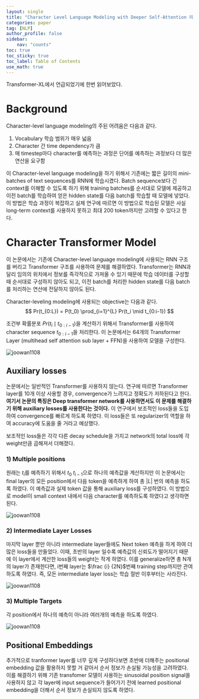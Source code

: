 ```yaml
---
layout: single
title: "Character Level Language Modeling with Deeper Self-Attention 리뷰"
categories: paper
tag: [NLP]
author_profile: false
sidebar:
    nav: "counts"
toc: true
toc_sticky: true
toc_label: Table of Contents
use_math: true
---
```

 
Transformer-XL에서 언급되었기에 한번 읽어보았다.
 
 # Background
Character-level language modeling의 주된 어려움은 다음과 같다.
1. Vocabulary 학습 범위가 매우 넓음
2. Character 간 time dependency가 큼
3. 매 timestep마다 character를 예측하는 과정은 단어를 예측하는 과정보다 더 많은 연산을 요구함

이 Character-level language modeling을 하기 위해서 기존에는 짧은 길이의 mini-batches of text sequences를 RNN에 학습시켰다. Batch sequence보다 긴 context를 이해할 수 있도록 하기 위해 training batches를 순서대로 모델에 제공하고 이전 batch를 학습하여 얻은 hidden state를 다음 batch를 학습할 때 모델에 넣었다. 이 방법은 학습 과정이 복잡하고 실제 연구에 따르면 이 방법으로 학습된 모델은 사실 long-term context를 사용하지 못하고 최대 200 token까지만 고려할 수 있다고 한다. 

# Character Transformer Model

이 논문에서는 기존에 Character-level language modeling에 사용되는 RNN 구조를 버리고 Transformer 구조를 사용하여 문제를 해결하였다. Transformer는 RNN과 달리 임의의 위치에서 정보를 즉각적으로 가져올 수 있기 때문에 학습 데이터를 구성할 때 순서대로 구성하지 않아도 되고, 이전 batch를 처리한 hidden state를 다음 batch를 처리하는 연산에 전달하지 않아도 된다. 

Character-leveling modeling에 사용되는 objective는 다음과 같다.
$$
Pr(t_{0:L}) = P(t_0) \prod_{i=1}^{L} Pr(t_i \mid t_{0:i-1})
$$

조건부 확률분포 $Pr(t_i \mid t_{0:i-1})$을 계산하기 위해서 Transformer를 사용하여 character sequence $t_{0:i-1}$을 처리한다.  이 논문에서는 64개의 Transformer Layer (multihead self attention sub layer + FFN)을 사용하여 모델을 구성한다.

![joowan1108]({{site.url}}/images/papers/characterlevel/first.PNG) 

## Auxiliary losses 

논문에서는 일반적인 Transformer를 사용하지 않는다. 연구에 따르면 Transformer layer를 10개 이상 사용할 경우, convergence가 느려지고 정확도가 저하된다고 한다. **여기서 논문의 특징은 Deep transformer network를 사용하면서도 이 문제를 해결하기 위해 auxiliary losses를 사용한다는 것이다.** 이 연구에서 보조적인 loss들을 도입하여 convergence를 빠르게 하도록 하였다. 이 loss들은 또 regularizer의 역할을 하여 accuracy에 도움을 줄 거라고 예상했다. 

보조적인 loss들은 각각 다른 decay schedule을 가지고 network의 total loss에 각 weight만큼 곱해져서 더해졌다.

### 1) Multiple positions

원래는 $t_i$를 예측하기 위해서 $t_0 ~ t_{i-1}$으로 하나의 예측값을 계산하지만 이 논문에서는 final layer의 모든 position에서 다음 token을 예측하게 하여 총 |$L$| 번의 예측을 하도록 하였다. 이 예측값과 실제 token 값을 통해 auxiliary loss를 구성하였다. 이 방법으로 model이 small context 내에서 다음 character를 예측하도록 하였다고 생각하면 된다. 

![joowan1108]({{site.url}}/images/papers/characterlevel/second.PNG) 

### 2) Intermediate Layer Losses

마지막 layer 뿐만 아니라 intermediate layer들에도 Next token 예측을 하게 하여 더 많은 loss들을 만들었다. 이때, 초반의 layer 일수록 예측값의 신뢰도가 떨어지기 때문에 이 layer에서 계산한 loss들의 weight는 작게 하였다. 이를 generalize하면 총 N개의 layer가 존재한다면, i번째 layer는 $\frac {i} {2N}$번째 training step까지만 관여하도록 하였다. 즉, 모든 intermediate layer loss는 학습 절반 이후부터는 사라진다.

![joowan1108]({{site.url}}/images/papers/characterlevel/third.PNG) 

### 3) Multiple Targets
각 position에서 하나의 예측이 아니라 여러개의 예측을 하도록 하였다.

![joowan1108]({{site.url}}/images/papers/characterlevel/fourth.PNG) 


## Positional Embeddings

추가적으로 tranformer layer를 너무 깊게 구성하다보면 초반에 더해주는 positional embedding 값을 활용하지 못할 거 같아서 순서 정보가 손실될 가능성을 고려하였다. 이를 해결하기 위해 기존 transfomer 모델이 사용하는 sinusoidal position signal을 사용하지 않고 각 layer에 input sequence가 들어가기 전에 learned positional embedding을 더해서 순서 정보가 손실되지 않도록 하였다.






